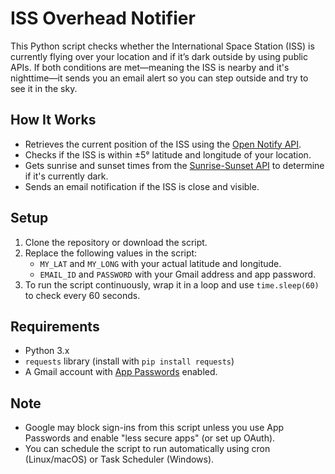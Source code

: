 # ISS Overhead Notifier

This Python script checks whether the International Space Station (ISS) is currently flying over your location and if it’s dark outside by using public APIs. If both conditions are met—meaning the ISS is nearby and it's nighttime—it sends you an email alert so you can step outside and try to see it in the sky.

## How It Works

- Retrieves the current position of the ISS using the [Open Notify API](http://api.open-notify.org/iss-now.json).
- Checks if the ISS is within ±5° latitude and longitude of your location.
- Gets sunrise and sunset times from the [Sunrise-Sunset API](https://sunrise-sunset.org/api) to determine if it's currently dark.
- Sends an email notification if the ISS is close and visible.

## Setup

1. Clone the repository or download the script.
2. Replace the following values in the script:
   - `MY_LAT` and `MY_LONG` with your actual latitude and longitude.
   - `EMAIL_ID` and `PASSWORD` with your Gmail address and app password.
3. To run the script continuously, wrap it in a loop and use `time.sleep(60)` to check every 60 seconds.

## Requirements

- Python 3.x
- `requests` library (install with `pip install requests`)
- A Gmail account with [App Passwords](https://support.google.com/accounts/answer/185833?hl=en) enabled.

## Note

- Google may block sign-ins from this script unless you use App Passwords and enable "less secure apps" (or set up OAuth).
- You can schedule the script to run automatically using cron (Linux/macOS) or Task Scheduler (Windows).

